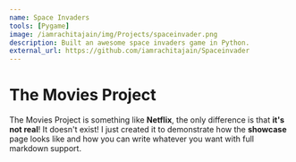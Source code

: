 ```yaml
---
name: Space Invaders
tools: [Pygame]
image: /iamrachitajain/img/Projects/spaceinvader.png
description: Built an awesome space invaders game in Python. 
external_url: https://github.com/iamrachitajain/Spaceinvader
---
```


# The Movies Project

The Movies Project is something like **Netflix**, the only difference is that **it's not real**! It doesn't exist! I just created it to demonstrate how the **showcase** page looks like and how you can write whatever you want with full markdown support.
